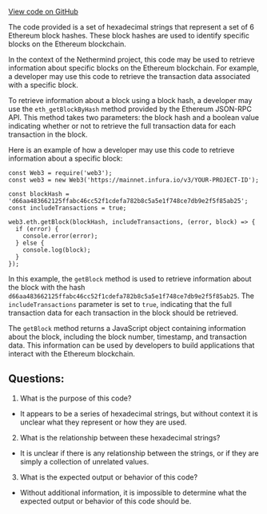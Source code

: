 [View code on GitHub](https://github.com/NethermindEth/nethermind/src/bench_precompiles/vectors/ripemd/current/input_param_scalar_152_gas_1200.csv)

The code provided is a set of hexadecimal strings that represent a set of 6 Ethereum block hashes. These block hashes are used to identify specific blocks on the Ethereum blockchain. 

In the context of the Nethermind project, this code may be used to retrieve information about specific blocks on the Ethereum blockchain. For example, a developer may use this code to retrieve the transaction data associated with a specific block. 

To retrieve information about a block using a block hash, a developer may use the `eth_getBlockByHash` method provided by the Ethereum JSON-RPC API. This method takes two parameters: the block hash and a boolean value indicating whether or not to retrieve the full transaction data for each transaction in the block. 

Here is an example of how a developer may use this code to retrieve information about a specific block:

```
const Web3 = require('web3');
const web3 = new Web3('https://mainnet.infura.io/v3/YOUR-PROJECT-ID');

const blockHash = 'd66aa483662125ffabc46cc52f1cdefa782b8c5a5e1f748ce7db9e2f5f85ab25';
const includeTransactions = true;

web3.eth.getBlock(blockHash, includeTransactions, (error, block) => {
  if (error) {
    console.error(error);
  } else {
    console.log(block);
  }
});
```

In this example, the `getBlock` method is used to retrieve information about the block with the hash `d66aa483662125ffabc46cc52f1cdefa782b8c5a5e1f748ce7db9e2f5f85ab25`. The `includeTransactions` parameter is set to `true`, indicating that the full transaction data for each transaction in the block should be retrieved. 

The `getBlock` method returns a JavaScript object containing information about the block, including the block number, timestamp, and transaction data. This information can be used by developers to build applications that interact with the Ethereum blockchain.
## Questions: 
 1. What is the purpose of this code? 
- It appears to be a series of hexadecimal strings, but without context it is unclear what they represent or how they are used.

2. What is the relationship between these hexadecimal strings? 
- It is unclear if there is any relationship between the strings, or if they are simply a collection of unrelated values.

3. What is the expected output or behavior of this code? 
- Without additional information, it is impossible to determine what the expected output or behavior of this code should be.